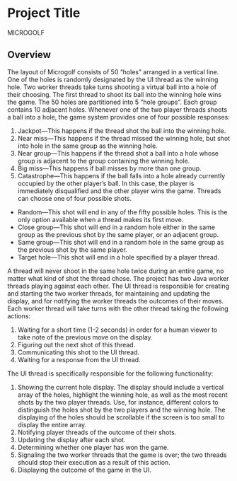 # Project Title
MICROGOLF

## Overview
The layout of Microgolf consists of 50 “holes” arranged in a vertical line. One of the holes is randomly designated by the UI
thread as the winning hole. Two worker threads take turns shooting a virtual ball into a hole of their choosing.
The first thread to shoot its ball into the winning hole wins the game.
The 50 holes are partitioned into 5 “hole groups”. Each group contains 10 adjacent holes. 
Whenever one of the two player threads shoots a ball into a hole, the game system
provides one of four possible responses:
1. Jackpot—This happens if the thread shot the ball into the winning hole.
2. Near miss—This happens if the thread missed the winning hole, but shot into hole in the same group as
the winning hole.
3. Near group—This happens if the thread shot a ball into a hole whose group is adjacent to the group
containing the winning hole.
4. Big miss—This happens if ball misses by more than one group.
5. Catastrophe—This happens if the ball falls into a hole already currently occupied by the other player’s
ball. In this case, the player is immediately disqualified and the other player wins the game.
Threads can choose one of four possible shots.
* Random—This shot will end in any of the fifty possible holes. This is the only option available when a
thread makes its first move.
* Close group—This shot will end in a random hole either in the same group as the previous shot by the
same player, or an adjacent group.
* Same group—This shot will end in a random hole in the same group as the previous shot by the same
player.
* Target hole—This shot will end in a hole specified by a player thread.

A thread will never shoot in the same hole twice during an entire game, no matter what kind of shot the thread chose.
The project has two Java worker threads playing against each other. The UI thread is responsible for creating and starting the two worker threads, for maintaining and updating the display, and for notifying the worker threads the outcomes of their moves. Each worker thread will take turns with the other thread taking the following actions:
1. Waiting for a short time (1-2 seconds) in order for a human viewer to take note of the previous move on the display.
2. Figuring out the next shot of this thread.
3. Communicating this shot to the UI thread.
4. Waiting for a response from the UI thread.

The UI thread is specifically responsible for the following functionality:
1. Showing the current hole display. The display should include a vertical array of the holes, highlight the
winning hole, as well as the most recent shots by the two player threads. Use, for instance, different
colors to distinguish the holes shot by the two players and the winning hole. The displaying of the holes
should be scrollable if the screen is too small to display the entire array.
2. Notifying player threads of the outcome of their shots.
3. Updating the display after each shot.
4. Determining whether one player has won the game.
5. Signaling the two worker threads that the game is over; the two threads should stop their execution as a
result of this action.
6. Displaying the outcome of the game in the UI.
